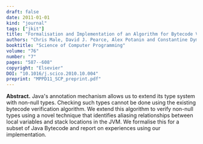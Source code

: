 ```yaml
---
draft: false
date: 2011-01-01
kind: "journal"
tags: ["jkit"]
title: "Formalisation and Implementation of an Algorithm for Bytecode Verification of @NonNull Types"
authors: "Chris Male, David J. Pearce, Alex Potanin and Constantine Dymnikov"
booktitle: "Science of Computer Programming"
volume: "76"
number: "7"
pages: "587--608"
copyright: "Elsevier"
DOI: "10.1016/j.scico.2010.10.004"
preprint: "MPPD11_SCP_preprint.pdf"
---
```

**Abstract.** Java's annotation mechanism allows us to extend its type system with non-null types. Checking such types cannot be done using the existing bytecode verification algorithm. We extend this algorithm to verify non-null types using a novel technique that identifies aliasing relationships between local variables and stack locations in the JVM. We formalise this for a subset of Java Bytecode and report on experiences using our implementation.
